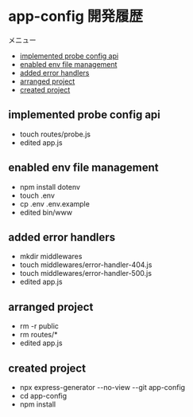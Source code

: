 <!-- omit in toc -->
# app-config 開発履歴

メニュー

- [implemented probe config api](#implemented-probe-config-api)
- [enabled env file management](#enabled-env-file-management)
- [added error handlers](#added-error-handlers)
- [arranged project](#arranged-project)
- [created project](#created-project)

## implemented probe config api

- touch routes/probe.js
- edited app.js

## enabled env file management

- npm install dotenv
- touch .env
- cp .env .env.example
- edited bin/www

## added error handlers

- mkdir middlewares
- touch middlewares/error-handler-404.js
- touch middlewares/error-handler-500.js
- edited app.js

## arranged project

- rm -r public
- rm routes/*
- edited app.js

## created project

- npx express-generator --no-view --git app-config
- cd app-config
- npm install
